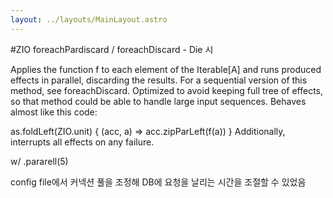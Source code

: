 ```yaml
---
layout: ../layouts/MainLayout.astro
---
```

#ZIO
foreachPardiscard / foreachDiscard - Die 시

Applies the function f to each element of the Iterable[A] and runs produced effects in parallel, discarding the results.
For a sequential version of this method, see foreachDiscard.
Optimized to avoid keeping full tree of effects, so that method could be able to handle large input sequences. Behaves almost like this code:

as.foldLeft(ZIO.unit) { (acc, a) => acc.zipParLeft(f(a)) }
Additionally, interrupts all effects on any failure.


w/ .pararell(5)

config file에서 커넥션 풀을 조정해 DB에 요청을 날리는 시간을 조절할 수 있었음